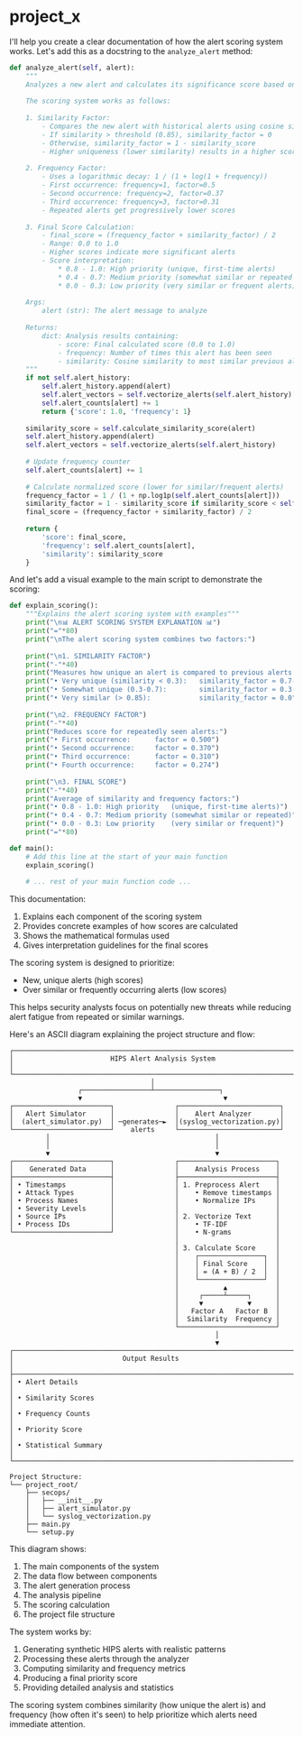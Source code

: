 # project_x
I'll help you create a clear documentation of how the alert scoring system works. Let's add this as a docstring to the `analyze_alert` method:

```python:secops/syslog_vectorization.py
def analyze_alert(self, alert):
    """
    Analyzes a new alert and calculates its significance score based on similarity and frequency.
  
    The scoring system works as follows:
  
    1. Similarity Factor:
        - Compares the new alert with historical alerts using cosine similarity
        - If similarity > threshold (0.85), similarity_factor = 0
        - Otherwise, similarity_factor = 1 - similarity_score
        - Higher uniqueness (lower similarity) results in a higher score
  
    2. Frequency Factor:
        - Uses a logarithmic decay: 1 / (1 + log(1 + frequency))
        - First occurrence: frequency=1, factor=0.5
        - Second occurrence: frequency=2, factor=0.37
        - Third occurrence: frequency=3, factor=0.31
        - Repeated alerts get progressively lower scores
  
    3. Final Score Calculation:
        - final_score = (frequency_factor + similarity_factor) / 2
        - Range: 0.0 to 1.0
        - Higher scores indicate more significant alerts
        - Score interpretation:
            * 0.8 - 1.0: High priority (unique, first-time alerts)
            * 0.4 - 0.7: Medium priority (somewhat similar or repeated alerts)
            * 0.0 - 0.3: Low priority (very similar or frequent alerts)
  
    Args:
        alert (str): The alert message to analyze
  
    Returns:
        dict: Analysis results containing:
            - score: Final calculated score (0.0 to 1.0)
            - frequency: Number of times this alert has been seen
            - similarity: Cosine similarity to most similar previous alert
    """
    if not self.alert_history:
        self.alert_history.append(alert)
        self.alert_vectors = self.vectorize_alerts(self.alert_history)
        self.alert_counts[alert] += 1
        return {'score': 1.0, 'frequency': 1}
  
    similarity_score = self.calculate_similarity_score(alert)
    self.alert_history.append(alert)
    self.alert_vectors = self.vectorize_alerts(self.alert_history)
  
    # Update frequency counter
    self.alert_counts[alert] += 1
  
    # Calculate normalized score (lower for similar/frequent alerts)
    frequency_factor = 1 / (1 + np.log1p(self.alert_counts[alert]))
    similarity_factor = 1 - similarity_score if similarity_score < self.similarity_threshold else 0
    final_score = (frequency_factor + similarity_factor) / 2
  
    return {
        'score': final_score,
        'frequency': self.alert_counts[alert],
        'similarity': similarity_score
    }
```

And let's add a visual example to the main script to demonstrate the scoring:

```python:main.py
def explain_scoring():
    """Explains the alert scoring system with examples"""
    print("\n📊 ALERT SCORING SYSTEM EXPLANATION 📊")
    print("="*80)
    print("\nThe alert scoring system combines two factors:")
  
    print("\n1. SIMILARITY FACTOR")
    print("-"*40)
    print("Measures how unique an alert is compared to previous alerts:")
    print("• Very unique (similarity < 0.3):   similarity_factor ≈ 0.7-1.0")
    print("• Somewhat unique (0.3-0.7):        similarity_factor ≈ 0.3-0.7")
    print("• Very similar (> 0.85):            similarity_factor = 0.0")
  
    print("\n2. FREQUENCY FACTOR")
    print("-"*40)
    print("Reduces score for repeatedly seen alerts:")
    print("• First occurrence:      factor = 0.500")
    print("• Second occurrence:     factor = 0.370")
    print("• Third occurrence:      factor = 0.310")
    print("• Fourth occurrence:     factor = 0.274")
  
    print("\n3. FINAL SCORE")
    print("-"*40)
    print("Average of similarity and frequency factors:")
    print("• 0.8 - 1.0: High priority   (unique, first-time alerts)")
    print("• 0.4 - 0.7: Medium priority (somewhat similar or repeated)")
    print("• 0.0 - 0.3: Low priority    (very similar or frequent)")
    print("="*80)

def main():
    # Add this line at the start of your main function
    explain_scoring()
  
    # ... rest of your main function code ...
```

This documentation:

1. Explains each component of the scoring system
2. Provides concrete examples of how scores are calculated
3. Shows the mathematical formulas used
4. Gives interpretation guidelines for the final scores

The scoring system is designed to prioritize:

* New, unique alerts (high scores)
* Over similar or frequently occurring alerts (low scores)

This helps security analysts focus on potentially new threats while reducing alert fatigue from repeated or similar warnings.


Here's an ASCII diagram explaining the project structure and flow:

```plaintext
┌──────────────────────────────────────────────────────────────────────┐
│                        HIPS Alert Analysis System                    │
└──────────────────────────────────────────────────────────────────────┘
                                   │
                 ┌─────────────────┴────────────────┐
                 ▼                                   ▼
┌────────────────────────┐               ┌─────────────────────────┐
│   Alert Simulator      │               │    Alert Analyzer       │
│  (alert_simulator.py)  │ ─generates─►  │(syslog_vectorization.py)│
└────────────────────────┘    alerts     └─────────────────────────┘
         │                                         │
         │                                         │
         ▼                                         ▼
┌────────────────────────┐               ┌────────────────────────┐
│    Generated Data      │               │    Analysis Process    │
├────────────────────────┤               ├────────────────────────┤
│ • Timestamps           │               │ 1. Preprocess Alert    │
│ • Attack Types         │               │    • Remove timestamps │
│ • Process Names        │               │    • Normalize IPs     │
│ • Severity Levels      │               │                        │
│ • Source IPs           │               │ 2. Vectorize Text      │
│ • Process IDs          │               │    • TF-IDF            │
└────────────────────────┘               │    • N-grams           │
                                         │                        │
                                         │ 3. Calculate Score     │
                                         │    ┌────────────────┐  │
                                         │    │ Final Score    │  │
                                         │    │ = (A + B) / 2  │  │
                                         │    └────────────────┘  │
                                         │           ▲            │
                                         │     ┌─────┴─────┐      │
                                         │     ▼           ▼      │
                                         │   Factor A   Factor B  │
                                         │  Similarity  Frequency │
                                         └────────────────────────┘
                                                   │
                                                   ▼
┌──────────────────────────────────────────────────────────────────────┐
│                           Output Results                             │
├──────────────────────────────────────────────────────────────────────┤
│ • Alert Details                                                      │
│ • Similarity Scores                                                  │
│ • Frequency Counts                                                   │
│ • Priority Score                                                     │
│ • Statistical Summary                                                │
└──────────────────────────────────────────────────────────────────────┘

Project Structure:
└── project_root/
    ├── secops/
    │   ├── __init__.py
    │   ├── alert_simulator.py
    │   └── syslog_vectorization.py
    ├── main.py
    └── setup.py
```

This diagram shows:

1. The main components of the system
2. The data flow between components
3. The alert generation process
4. The analysis pipeline
5. The scoring calculation
6. The project file structure

The system works by:

1. Generating synthetic HIPS alerts with realistic patterns
2. Processing these alerts through the analyzer
3. Computing similarity and frequency metrics
4. Producing a final priority score
5. Providing detailed analysis and statistics

The scoring system combines similarity (how unique the alert is) and frequency (how often it's seen) to help prioritize which alerts need immediate attention.
